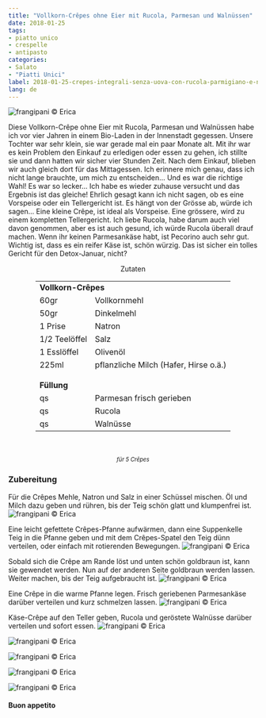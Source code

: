 ```yaml
---
title: "Vollkorn-Crêpes ohne Eier mit Rucola, Parmesan und Walnüssen"
date: 2018-01-25
tags:
- piatto unico
- crespelle
- antipasto
categories:
- Salato
- "Piatti Unici"
label: 2018-01-25-crepes-integrali-senza-uova-con-rucola-parmigiano-e-noci
lang: de
---
```

![](../2018-01-25-crepes-integrali-senza-uova-con-rucola-parmigiano-e-noci/header.jpg "frangipani © Erica")

Diese Vollkorn-Crêpe ohne Eier mit Rucola, Parmesan und Walnüssen habe ich vor vier Jahren in einem Bio-Laden in der Innenstadt gegessen. Unsere Tochter war sehr klein, sie war gerade mal ein paar Monate alt. Mit ihr war es kein Problem den Einkauf zu erledigen oder essen zu gehen, ich stillte sie und dann hatten wir sicher vier Stunden Zeit. Nach dem Einkauf, blieben wir auch gleich dort für das Mittagessen. Ich erinnere mich genau, dass ich nicht lange brauchte, um mich zu entscheiden... Und es war die richtige Wahl! Es war so lecker... Ich habe es wieder zuhause versucht und das Ergebnis ist das gleiche! Ehrlich gesagt kann ich nicht sagen, ob es eine Vorspeise oder ein Tellergericht ist. Es hängt von der Grösse ab, würde ich sagen... Eine kleine Crêpe, ist ideal als Vorspeise. Eine grössere, wird zu einem kompletten Tellergericht. Ich liebe Rucola, habe darum auch viel davon genommen, aber es ist auch gesund, ich würde Rucola überall drauf machen. Wenn ihr keinen Parmesankäse habt, ist Pecorino auch sehr gut. Wichtig ist, dass es ein reifer Käse ist, schön würzig. Das ist sicher ein tolles Gericht für den Detox-Januar, nicht?

<div id="wrapper" style="text-align: center">
  <div id="yourdiv" style="display: inline-block;">
    <div class="ingredients">
      <div class="ingredients-title">Zutaten</div>
      <table>
        <tbody>
          <tr>
            <td colspan="2"><b>Vollkorn-Crêpes</b></td>
          </tr>
          <tr>
            <td>60gr</td>
            <td>Vollkornmehl</td>
          </tr>
          <tr>
            <td>50gr</td>
            <td>Dinkelmehl</td>
          </tr>
          <tr>
            <td>1 Prise</td>
            <td>Natron</td>
          </tr>
          <tr>
            <td>1/2 Teelöffel</td>
            <td>Salz</td>
          </tr>
          <tr>
            <td>1 Esslöffel</td>
            <td>Olivenöl</td>
          </tr>
          <tr>
            <td>225ml</td>
            <td>pflanzliche Milch (Hafer, Hirse o.ä.)</td>
          </tr>
          <tr style="height: 15px;"></tr>
          <tr>          
            <td colspan="2"><b>Füllung</b></td>
          </tr>      
          <tr> 
            <td>qs</td>
            <td>Parmesan frisch gerieben</td>
          </tr>
          <tr>
            <td>qs</td>
            <td>Rucola</td>
          </tr>
          <tr>
            <td>qs</td>
            <td>Walnüsse</td>
          </tr>
        </tbody>
      </table>
      <br></br>
      <i class="pull-right" style="font-size: 80%;">für 5 Crêpes</i>
    </div>
  </div>
</div>


<h3>
  <font color="grey">
    <i class="fa fa-cogs"></i>
  </font> Zubereitung
</h3>

Für die Crêpes Mehle, Natron und Salz in einer Schüssel mischen. Öl und Milch dazu geben und rühren, bis der Teig schön glatt und klumpenfrei ist.
![](../2018-01-25-crepes-integrali-senza-uova-con-rucola-parmigiano-e-noci/pastella.jpg "frangipani © Erica")

Eine leicht gefettete Crêpes-Pfanne aufwärmen, dann eine Suppenkelle Teig in die Pfanne geben und mit dem Crêpes-Spatel den Teig dünn verteilen, oder einfach mit rotierenden Bewegungen.
![](../2018-01-25-crepes-integrali-senza-uova-con-rucola-parmigiano-e-noci/padella.jpg "frangipani © Erica")

Sobald sich die Crêpe am Rande löst und unten schön goldbraun ist, kann sie gewendet werden. Nun auf der anderen Seite goldbraun werden lassen. Weiter machen, bis der Teig aufgebraucht ist.
![](../2018-01-25-crepes-integrali-senza-uova-con-rucola-parmigiano-e-noci/crepes.jpg "frangipani © Erica")

Eine Crêpe in die warme Pfanne legen. Frisch geriebenen Parmesankäse darüber verteilen und kurz schmelzen lassen.
![](../2018-01-25-crepes-integrali-senza-uova-con-rucola-parmigiano-e-noci/parmigiano.jpg "frangipani © Erica")

Käse-Crêpe auf den Teller geben, Rucola und geröstete Walnüsse darüber verteilen und sofort essen.
![](../2018-01-25-crepes-integrali-senza-uova-con-rucola-parmigiano-e-noci/risultato1.jpg "frangipani © Erica")

![](../2018-01-25-crepes-integrali-senza-uova-con-rucola-parmigiano-e-noci/risultato2.jpg "frangipani © Erica")

![](../2018-01-25-crepes-integrali-senza-uova-con-rucola-parmigiano-e-noci/risultato3.jpg "frangipani © Erica")

![](../2018-01-25-crepes-integrali-senza-uova-con-rucola-parmigiano-e-noci/risultato4.jpg "frangipani © Erica")

![](../2018-01-25-crepes-integrali-senza-uova-con-rucola-parmigiano-e-noci/risultato5.jpg "frangipani © Erica")

<h4>Buon appetito
  <font color="red">
    <i class="fa fa-smile-o"></i>
  </font>
</h4>
